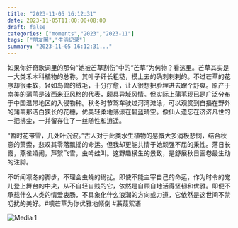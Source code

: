 ```yaml
---
title: "2023-11-05 16:12:31"
date: 2023-11-05T11:00:00+08:00
draft: false
categories: ["moments","2023","2023-11"]
tags: ["朋友圈","生活记录"]
summary: "2023-11-05 16:12:31..."
---
```


如果你好奇歌词里的那句“她被芒草割伤”中的“芒草”为何物？看这里。芒草其实是一大类禾木科植物的总称。其叶子纤长粗糙，摸上去的确刺剌剌的。不过芒草的花序却很柔软，轻如鸟兽的绒毛，十分疗愈，让人很想把脸埋进去蹭个舒爽。
​
​原产于南美的蒲苇是波西米亚风格的代表，颇具异域风情。但实际上蒲苇现已是广泛分布于中国温带地区的入侵物种。秋冬时节驾车驶过河湾滩涂，可以观赏到自播在野外的蒲苇那洁白狭长的花穗，优美轻柔地荡漾在碧蓝晴空。像仙人遗忘在济济凡世的一把拂尘，一并留存住了一丝随性和逍遥。

“暂时花带雪，几处叶沉波。”古人对于此类水生植物的感慨大多消极悲悯，结合秋意的萧索，悲叹其零落飘摇的命运。但我却更能共情于她顽强不屈的秉性。落日长霞，燕雀嬉闹，芦絮飞雪，虫吟蛙叫。这野趣横生的景致，是舒展秋日画卷最生动的注脚。

不听闻凛冬的脚步，不理会虫蝇的纷扰。即使不能主宰自己的命运，作为时令的宠儿登上舞台的中央，从不自轻自贱的它，依然是自顾自地活得坚韧和优雅。即便不承载什么人类的情爱衷肠，不具象化什么浪潮的方向或力道，它依然是这世间不禁叨扰的美好。
​
#噢芒草为你优雅地倾倒
​#蒹葭絮语

![Media 1](/Moments/photos/2023-11-05/202311051612310.jpg)

